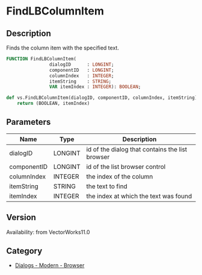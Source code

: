 # FindLBColumnItem

## Description
Finds the column item with the specified text.

```pascal
FUNCTION FindLBColumnItem(
				dialogID      : LONGINT;
				componentID   : LONGINT;
				columnIndex   : INTEGER;
				itemString    : STRING;
				VAR itemIndex : INTEGER): BOOLEAN;
```

```python
def vs.FindLBColumnItem(dialogID, componentID, columnIndex, itemString):
    return (BOOLEAN, itemIndex)
```

## Parameters
|Name|Type|Description|
|---|---|---|
|dialogID|LONGINT|id of the dialog that contains the list browser|
|componentID|LONGINT|id of the list browser control|
|columnIndex|INTEGER|the index of the column|
|itemString|STRING|the text to find|
|itemIndex|INTEGER|the index at which the text was found|

## Version
Availability: from VectorWorks11.0

## Category
* [Dialogs - Modern - Browser](../Categories/Dialogs%20-%20Modern%20-%20Browser.md)
